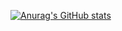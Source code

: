[![Anurag's GitHub stats](https://github-readme-stats.vercel.app/api?username=MathieuPAJOT&hide=contribs,prs&show_icons=true&theme=radical)](https://github.com/anuraghazra/github-readme-stats)
